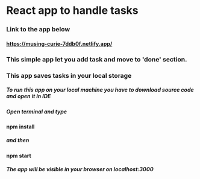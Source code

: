 # React app to handle tasks
### Link to the app below
#### https://musing-curie-7ddb0f.netlify.app/
### This simple app let you add task and move to 'done' section.
### This app saves tasks in your local storage 

##### To run this app on your local machine you have to download source code and open it in IDE 
##### Open terminal and type 
#### npm install
##### and then 
#### npm start
##### The app will be visible in your browser on localhost:3000
